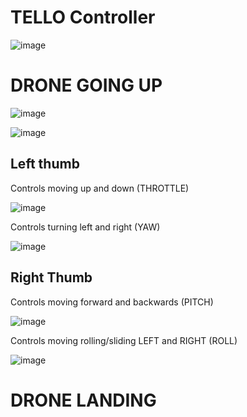 # TELLO Controller

![image](https://github.com/ions29/cpp-reading-material/assets/127531384/90fe65b9-c3a9-4326-953b-ca88779e0b8d)


# DRONE GOING UP

![image](https://github.com/ions29/cpp-reading-material/assets/127531384/df78ab67-e887-4cf9-b0d3-86fab8fb82e1)




![image](https://github.com/ions29/cpp-reading-material/assets/127531384/9bc966f4-eaf9-423d-887c-53ab2a6a6cbe)


## Left thumb

Controls moving up and down (THROTTLE)

![image](https://github.com/ions29/cpp-reading-material/assets/127531384/2d3dc17f-ead6-4b70-93bb-5f783f2acd70)

Controls turning left and right  (YAW)

![image](https://github.com/ions29/cpp-reading-material/assets/127531384/da512820-9807-4a90-91b1-93ba820e6954)

## Right Thumb

Controls moving forward and backwards (PITCH)

![image](https://github.com/ions29/cpp-reading-material/assets/127531384/10e742f2-1e36-469d-b59c-645cc5afd063)


Controls moving rolling/sliding LEFT and RIGHT  (ROLL)

![image](https://github.com/ions29/cpp-reading-material/assets/127531384/1314b41e-4f6e-4f13-a39a-807980617fcb)


# DRONE LANDING

